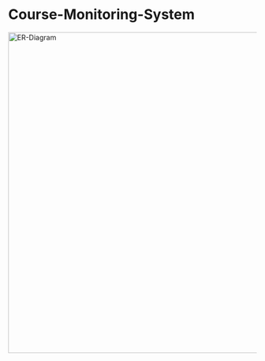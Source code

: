 # Course-Monitoring-System

<img width="650" alt="ER-Diagram" src="https://github.com/Subhadip09/Course-Monitoring-System/assets/97467258/12461498-bf5d-4366-963a-f6d7cdc809f1">
